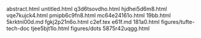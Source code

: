 abstract.html
untitled.html
q3d6tsovdho.html
hjdhei5d6m8.html
vqe7kujck4.html
pmipb6c9fn8.html
mc64e24161o.html
19bb.html
5krktni00d.md
fgkj2p21n6o.html
c2ef.tex
e61f.md
181a0.html
figures/tufte-tech-doc
tjee5bjt1lo.html
figures/dots
5875r42uqgg.html